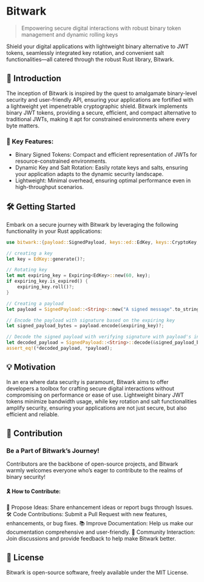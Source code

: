 # Bitwark
> Empowering secure digital interactions with robust binary token management and dynamic rolling keys

Shield your digital applications with lightweight binary alternative to JWT tokens, seamlessly integrated key rotation, and convenient salt functionalities—all catered through the robust Rust library, Bitwark.

## 🚀 Introduction
The inception of Bitwark is inspired by the quest to amalgamate binary-level security and user-friendly API, ensuring your applications are fortified with a lightweight yet impenetrable cryptographic shield. Bitwark implements binary JWT tokens, providing a secure, efficient, and compact alternative to traditional JWTs, making it apt for constrained environments where every byte matters.

### 🔐 Key Features:

* Binary Signed Tokens: Compact and efficient representation of JWTs for resource-constrained environments.
* Dynamic Key and Salt Rotation: Easily rotate keys and salts, ensuring your application adapts to the dynamic security landscape.
* Lightweight: Minimal overhead, ensuring optimal performance even in high-throughput scenarios.

## 🛠️ Getting Started
Embark on a secure journey with Bitwark by leveraging the following functionality in your Rust applications:
```Rust
use bitwark::{payload::SignedPayload, keys::ed::EdKey, keys::CryptoKey, Generator};

// creating a key
let key = EdKey::generate()?;

// Rotating key
let mut expiring_key = Expiring<EdKey>::new(60, key);
if expiring_key.is_expired() {
    expiring_key.roll()?;
}

// Creating a payload
let payload = SignedPayload::<String>::new("A signed message".to_string());

// Encode the payload with signature based on the expiring key
let signed_payload_bytes = payload.encode(&expiring_key)?;

// Decode the signed payload with verifying signature with payload's integrity
let decoded_payload = SignedPayload::<String>::decode(&signed_payload_bytes, &expiring_key)?;
assert_eq!(*decoded_payload, *payload);
```

## 💡 Motivation
In an era where data security is paramount, Bitwark aims to offer developers a toolbox for crafting secure digital interactions without compromising on performance or ease of use. Lightweight binary JWT tokens minimize bandwidth usage, while key rotation and salt functionalities amplify security, ensuring your applications are not just secure, but also efficient and reliable.

## 🌱 Contribution
### Be a Part of Bitwark’s Journey!
Contributors are the backbone of open-source projects, and Bitwark warmly welcomes everyone who’s eager to contribute to the realms of binary security!

#### 🎗 How to Contribute:

🧠 Propose Ideas: Share enhancement ideas or report bugs through Issues.
🛠 Code Contributions: Submit a Pull Request with new features, enhancements, or bug fixes.
📚 Improve Documentation: Help us make our documentation comprehensive and user-friendly.
💬 Community Interaction: Join discussions and provide feedback to help make Bitwark better.

## 📜 License
Bitwark is open-source software, freely available under the MIT License.